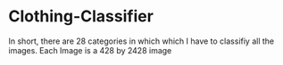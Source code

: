 # Clothing-Classifier
In short, there are 28 categories in which which I have to classifiy all the images.
Each Image is a 428 by 2428 image
